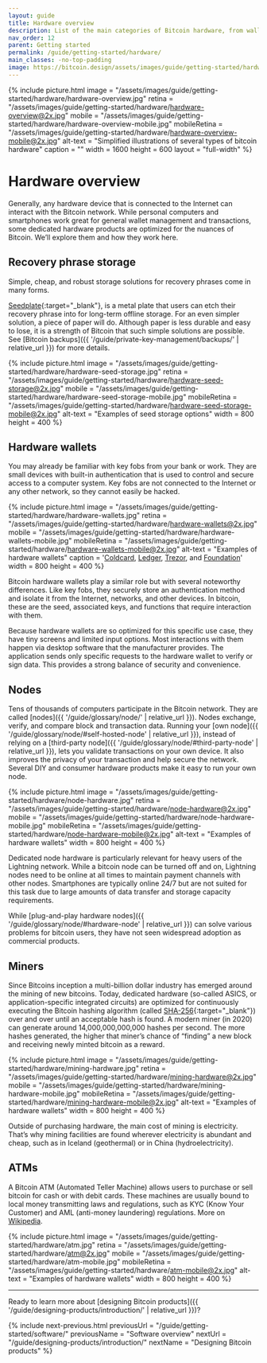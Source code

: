 ```yaml
---
layout: guide
title: Hardware overview
description: List of the main categories of Bitcoin hardware, from wallets to miners.
nav_order: 12
parent: Getting started
permalink: /guide/getting-started/hardware/
main_classes: -no-top-padding
image: https://bitcoin.design/assets/images/guide/getting-started/hardware/hardware-preview.jpg
---
```


<!--

Editor's notes

This page provides an overview of the different types of hardware that interact with the bitcoin network. It is only a top-level summary. An idea for future expansion would be create sub-pages
to more thoroughly discuss each hardware type.

Illustration sources

- https://www.figma.com/file/qzvCvqhSRx3Jq8aywaSjlr/Bitcoin-Design-Guide-Illustrations-CO?node-id=291%3A2675
- https://www.figma.com/file/qzvCvqhSRx3Jq8aywaSjlr/Bitcoin-Design-Guide-Illustrations-CO?node-id=53%3A3663

-->

{% include picture.html
   image = "/assets/images/guide/getting-started/hardware/hardware-overview.jpg"
   retina = "/assets/images/guide/getting-started/hardware/hardware-overview@2x.jpg"
   mobile = "/assets/images/guide/getting-started/hardware/hardware-overview-mobile.jpg"
   mobileRetina = "/assets/images/guide/getting-started/hardware/hardware-overview-mobile@2x.jpg"
   alt-text = "Simplified illustrations of several types of bitcoin hardware"
   caption = ""
   width = 1600
   height = 600
   layout = "full-width"
%}

# Hardware overview

Generally, any hardware device that is connected to the Internet can interact with the Bitcoin network. While personal computers and smartphones work great for general wallet management and transactions, some dedicated hardware products are optimized for the nuances of Bitcoin. We’ll explore them and how they work here.


## Recovery phrase storage

Simple, cheap, and robust storage solutions for recovery phrases come in many forms.

[Seedplate](https://bitcoinseedbackup.com/){:target="_blank"}, is a metal plate that users can etch their recovery phrase into for long-term offline storage. For an even simpler solution, a piece of paper will do. Although paper is less durable and easy to lose, it is a strength of Bitcoin that such simple solutions are possible. See [Bitcoin backups]({{ '/guide/private-key-management/backups/' | relative_url }}) for more details.

{% include picture.html
   image = "/assets/images/guide/getting-started/hardware/hardware-seed-storage.jpg"
   retina = "/assets/images/guide/getting-started/hardware/hardware-seed-storage@2x.jpg"
   mobile = "/assets/images/guide/getting-started/hardware/hardware-seed-storage-mobile.jpg"
   mobileRetina = "/assets/images/guide/getting-started/hardware/hardware-seed-storage-mobile@2x.jpg"
   alt-text = "Examples of seed storage options"
   width = 800
   height = 400
%}

## Hardware wallets

You may already be familiar with key fobs from your bank or work. They are small devices with built-in authentication that is used to control and secure access to a computer system. Key fobs are not connected to the Internet or any other network, so they cannot easily be hacked.

{% include picture.html
   image = "/assets/images/guide/getting-started/hardware/hardware-wallets.jpg"
   retina = "/assets/images/guide/getting-started/hardware/hardware-wallets@2x.jpg"
   mobile = "/assets/images/guide/getting-started/hardware/hardware-wallets-mobile.jpg"
   mobileRetina = "/assets/images/guide/getting-started/hardware/hardware-wallets-mobile@2x.jpg"
   alt-text = "Examples of hardware wallets"
   caption = '<a href="https://coldcardwallet.com" target="_blank">Coldcard</a>, <a href="https://www.ledger.com/" target="_blank">Ledger</a>, <a href="https://trezor.io" target="_blank">Trezor</a>, and <a href="https://foundationdevices.com" target="_blank">Foundation</a>'
   width = 800
   height = 400
%}

Bitcoin hardware wallets play a similar role but with several noteworthy differences. Like key fobs, they securely store an authentication method and isolate it from the Internet, networks, and other devices. In bitcoin, these are the seed, associated keys, and functions that require interaction with them.

Because hardware wallets are so optimized for this specific use case, they have tiny screens and limited input options. Most interactions with them happen via desktop software that the manufacturer provides. The application sends only specific requests to the hardware wallet to verify or sign data. This provides a strong balance of security and convenience.

## Nodes

Tens of thousands of computers participate in the Bitcoin network. They are called [nodes]({{ '/guide/glossary/node/' | relative_url }}). Nodes exchange, verify, and compare block and transaction data.
Running your [own node]({{ '/guide/glossary/node/#self-hosted-node' | relative_url }}), instead of relying on a [third-party node]({{ '/guide/glossary/node/#third-party-node' | relative_url }}), lets you validate transactions on your own device. It also improves the privacy of your transaction and help secure the network. Several DIY and consumer hardware products make it easy to run your own node.

{% include picture.html
   image = "/assets/images/guide/getting-started/hardware/node-hardware.jpg"
   retina = "/assets/images/guide/getting-started/hardware/node-hardware@2x.jpg"
   mobile = "/assets/images/guide/getting-started/hardware/node-hardware-mobile.jpg"
   mobileRetina = "/assets/images/guide/getting-started/hardware/node-hardware-mobile@2x.jpg"
   alt-text = "Examples of hardware wallets"
   width = 800
   height = 400
%}

Dedicated node hardware is particularly relevant for heavy users of the Lightning network. While a bitcoin node can be turned off and on, Lightning nodes need to be online at all times to maintain payment channels with other nodes. Smartphones are typically online 24/7 but are not suited for this task due to large amounts of data transfer and storage capacity requirements.

While [plug-and-play hardware nodes]({{ '/guide/glossary/node/#hardware-node' | relative_url }}) can solve various problems for bitcoin users, they have not seen widespread adoption as commercial products.

## Miners

Since Bitcoins inception a multi-billion dollar industry has emerged around the mining of new bitcoins. Today, dedicated hardware (so-called ASICS, or application-specific integrated circuits) are optimized for continuously executing the Bitcoin hashing algorithm (called [SHA-256](https://en.wikipedia.org/wiki/SHA-2){:target="_blank"}) over and over until an acceptable hash is found. A modern miner (in 2020) can generate around 14,000,000,000,000 hashes per second. The more hashes generated, the higher that miner’s chance of “finding” a new block and receiving newly minted bitcoin as a reward.

{% include picture.html
   image = "/assets/images/guide/getting-started/hardware/mining-hardware.jpg"
   retina = "/assets/images/guide/getting-started/hardware/mining-hardware@2x.jpg"
   mobile = "/assets/images/guide/getting-started/hardware/mining-hardware-mobile.jpg"
   mobileRetina = "/assets/images/guide/getting-started/hardware/mining-hardware-mobile@2x.jpg"
   alt-text = "Examples of hardware wallets"
   width = 800
   height = 400
%}

Outside of purchasing hardware, the main cost of mining is electricity. That’s why mining facilities are found wherever electricity is abundant and cheap, such as in Iceland (geothermal) or in China (hydroelectricity).

## ATMs

A Bitcoin ATM (Automated Teller Machine) allows users to purchase or sell bitcoin for cash or with debit cards. These machines are usually bound to local money transmitting laws and regulations, such as KYC (Know Your Customer) and AML (anti-money laundering) regulations. More on [Wikipedia](https://en.wikipedia.org/wiki/Bitcoin_ATM).

{% include picture.html
   image = "/assets/images/guide/getting-started/hardware/atm.jpg"
   retina = "/assets/images/guide/getting-started/hardware/atm@2x.jpg"
   mobile = "/assets/images/guide/getting-started/hardware/atm-mobile.jpg"
   mobileRetina = "/assets/images/guide/getting-started/hardware/atm-mobile@2x.jpg"
   alt-text = "Examples of hardware wallets"
   width = 800
   height = 400
%}

---

Ready to learn more about [designing Bitcoin products]({{ '/guide/designing-products/introduction/' | relative_url }})?

{% include next-previous.html
   previousUrl = "/guide/getting-started/software/"
   previousName = "Software overview"
   nextUrl = "/guide/designing-products/introduction/"
   nextName = "Designing Bitcoin products"
%}
